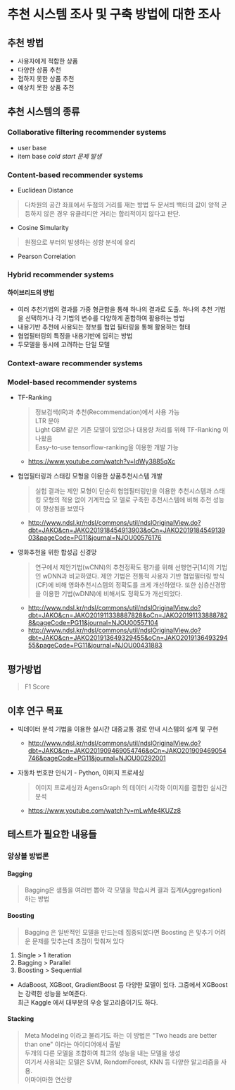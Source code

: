 # 추천 시스템 조사 및 구축 방법에 대한 조사
## 추천 방법
- 사용자에게 적합한 상품
- 다양한 상품 추천
- 접하지 못한 상품 추천
- 예상치 못한 상품 추천

## 추천 시스템의 종류
### Collaborative filtering recommender systems
- user base
- item base
*cold start 문제 발생*
### Content-based recommender systems
- Euclidean Distance
> 다차원의 공간 좌표에서 두점의 거리를 재는 방법
> 두 문서븨 백터의 값이 양적 균등하지 않은 경우 유클리디안 거리는 합리적이지 않다고 판단. 
- Cosine Simularity
> 원점으로 부터의 발생하는 성향 분석에 유리
- Pearson Correlation
### Hybrid recommender systems
#### 하이브리드의 방법
- 여러 추천기법의 결과를 가중 형균합을 통해 하나의 결과로 도출.
하나의 추천 기법을 선택하거나 각 기법의 변수를 다양하게 혼합하여 활용하는 방법
- 내용기반 추천에 사용되는 정보를 협업 필터링을 통해 활용하는 형태
- 협업필터링의 특징을 내용기반에 입히는 방법
- 두모델을 동시에 고려하는 단일 모델
### Context-aware recommender systems


### Model-based recommender systems
- TF-Ranking 
    > 정보검색(IR)과 추천(Recommendation)에서 사용 가능<br />
      LTR 분야<br />
      Light GBM 같은 기존 모델이 있었으나 대용량 처리를 위해 TF-Ranking 이 나왔음<br />
      Easy-to-use
      tensorflow-ranking을 이용한 개발 가능
    + https://www.youtube.com/watch?v=ldWy3885qXc

- 협업필터링과 스태킹 모형을 이용한 상품추천시스템 개발
    > 실험 결과는 제안 모형이 단순히 협업필터링만을 이용한 추천시스템과 스태킹 모형의 적용 없이 기계학습 모 델로 구축한 추천시스템에 비해 추천 성능이 향상됨을 보였다
    + http://www.ndsl.kr/ndsl/commons/util/ndslOriginalView.do?dbt=JAKO&cn=JAKO201918454913903&oCn=JAKO201918454913903&pageCode=PG11&journal=NJOU00576176

- 영화추천을 위한 합성곱 신경망
    > 연구에서 제안기법(wCNN)의 추천정확도 평가를 위해 선행연구[14]의 기법인 wDNN과 비교하였다. 제안 기법은 전통적 사용자 기반 협업필터링 방식(CF)에 비해 영화추천시스템의 정확도를 크게 개선하였다. 또한 심층신경망을 이용한 기법(wDNN)에 비해서도 정확도가 개선되었다.
    + http://www.ndsl.kr/ndsl/commons/util/ndslOriginalView.do?dbt=JAKO&cn=JAKO201911338887828&oCn=JAKO201911338887828&pageCode=PG11&journal=NJOU00557104
    + http://www.ndsl.kr/ndsl/commons/util/ndslOriginalView.do?dbt=JAKO&cn=JAKO201913649329455&oCn=JAKO201913649329455&pageCode=PG11&journal=NJOU00431883


## 평가방법
> F1 Score

## 이후 연구 목표
- 빅데이터 분석 기법을 이용한 실시간 대중교통 경로 안내 시스템의 설계 및 구현
    +  http://www.ndsl.kr/ndsl/commons/util/ndslOriginalView.do?dbt=JAKO&cn=JAKO201909469054746&oCn=JAKO201909469054746&pageCode=PG11&journal=NJOU00292001

- 자동차 번호판 인식기 - Python, 이미지 프로세싱
    > 이미지 프로세싱과 AgensGraph 의 데이터 시각화 이미지를 결합한 실시간 분석
    + https://www.youtube.com/watch?v=mLwMe4KUZz8


## 테스트가 필요한 내용들
### 앙상블 방법론
#### Bagging
> Bagging은 샘플을 여러번 뽑아 각 모델을 학습시켜 결과 집계(Aggregation) 하는 방법
#### Boosting
> Bagging 은 일반적인 모델을 만드는데 집중되었다면 Boosting 은 맞추기 어려운 문제를 맞추는데 초점이 맞춰져 있다
1. Single > 1 iteration
2. Bagging > Parallel
3. Boosting > Sequential
- AdaBoost, XGBoot, GradientBoost 등 다양한 모델이 있다. 그중에서 XGBoost는 강력한 성능을 보여준다.<br />
  최근 Kaggle 에서 대부분의 우승 알고리즘이기도 하다.
#### Stacking
> Meta Modeling 이라고 불리기도 하는 이 방법은 "Two heads are better than one" 이라는 아이디어에서 출발<br />
  두개의 다른 모델을 조합하여 최고의 성능을 내는 모델을 생성<br />
  여기서 사용되는 모델은 SVM, RendomForest, KNN 등 다양한 알고리즘을 사용.<br />
  어마어마한 연산량